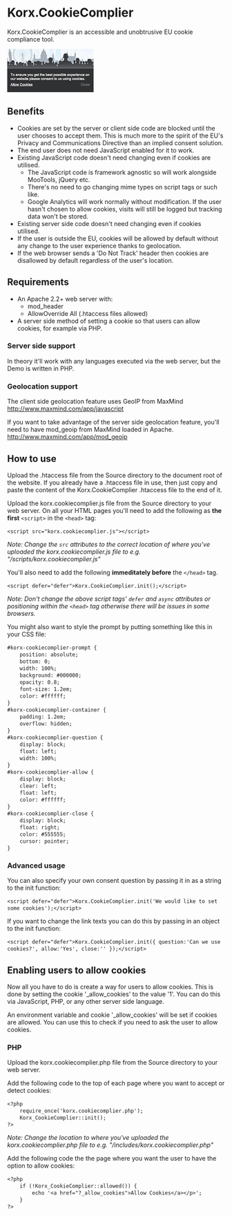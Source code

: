 # Korx.CookieComplier

Korx.CookieComplier is an accessible and unobtrusive EU cookie compliance tool.

![Screenshot](https://github.com/korx/Korx.CookieComplier/raw/master/Graphics/screenshot.jpg)

## Benefits


* Cookies are set by the server or client side code are blocked until the user chooses to accept them. This is much more to the spirit of the EU's Privacy and Communications Directive than an implied consent solution.
* The end user does not need JavaScript enabled for it to work.
* Existing JavaScript code doesn't need changing even if cookies are utilised.
    * The JavaScript code is framework agnostic so will work alongside MooTools, jQuery etc.
    * There's no need to go changing mime types on script tags or such like.
    * Google Analytics will work normally without modification. If the user hasn't chosen to allow cookies, visits will still be logged but tracking data won't be stored.
* Existing server side code doesn't need changing even if cookies utilised.
* If the user is outside the EU, cookies will be allowed by default without any change to the user experience thanks to geolocation.
* If the web browser sends a 'Do Not Track' header then cookies are disallowed by default regardless of the user's location.

## Requirements

* An Apache 2.2+ web server with:
    * mod_header
    * AllowOverride All (.htaccess files allowed)
* A server side method of setting a cookie so that users can allow cookies, for example via PHP.

### Server side support

In theory it'll work with any languages executed via the web server, but the Demo is written in PHP.

### Geolocation support

The client side geolocation feature uses GeoIP from MaxMind http://www.maxmind.com/app/javascript

If you want to take advantage of the server side geolocation feature, you'll need to have mod_geoip from MaxMind loaded in Apache. http://www.maxmind.com/app/mod_geoip

## How to use

Upload the .htaccess file from the Source directory to the document root of the website. If you already have a .htaccess file in use, then just copy and paste the content of the Korx.CookieComplier .htaccess file to the end of it.

Upload the korx.cookiecomplier.js file from the Source directory to your web server. On all your HTML pages you'll need to add the following as **the first** `<script>` in the `<head>` tag:

    <script src="korx.cookiecomplier.js"></script>

*Note: Change the `src` attributes to the correct location of where you've uploaded the korx.cookiecomplier.js file to e.g. "/scripts/korx.cookiecomplier.js"*

You'll also need to add the following **immeditately before** the `</head>` tag.

    <script defer="defer">Korx.CookieComplier.init();</script>

*Note: Don't change the above script tags' `defer` and `async` attributes or positioning within the `<head>` tag otherwise there will be issues in some browsers.*

You might also want to style the prompt by putting something like this in your CSS file:

    #korx-cookiecomplier-prompt {
        position: absolute;
        bottom: 0;
        width: 100%;
        background: #000000;
        opacity: 0.8;
        font-size: 1.2em;
        color: #ffffff;
    }
    #korx-cookiecomplier-container {
        padding: 1.2em;
        overflow: hidden;
    }
    #korx-cookiecomplier-question {
        display: block;
        float: left;
        width: 100%;
    }
    #korx-cookiecomplier-allow {
        display: block;
        clear: left;
        float: left;
        color: #ffffff;
    }
    #korx-cookiecomplier-close {
        display: block;
        float: right;
        color: #555555;
        cursor: pointer;
    }

### Advanced usage

You can also specify your own consent question by passing it in as a string to the init function:

    <script defer="defer">Korx.CookieComplier.init('We would like to set some cookies');</script>

If you want to change the link texts you can do this by passing in an object to the init function:

    <script defer="defer">Korx.CookieComplier.init({ question:'Can we use cookies?', allow:'Yes', close:'' });</script>


## Enabling users to allow cookies

Now all you have to do is create a way for users to allow cookies. This is done by setting the cookie '_allow_cookies' to the value '1'. You can do this via JavaScript, PHP, or any other server side language.

An environment variable and cookie '_allow_cookies' will be set if cookies are allowed. You can use this to check if you need to ask the user to allow cookies.

### PHP

Upload the korx.cookiecomplier.php file from the Source directory to your web server.

Add the following code to the top of each page where you want to accept or detect cookies:

    <?php
        require_once('korx.cookiecomplier.php');
        Korx_CookieComplier::init();
    ?>

*Note: Change the location to where you've uploaded the korx.cookiecomplier.php file to e.g. "/includes/korx.cookiecomplier.php"*

Add the following code the the page where you want the user to have the option to allow cookies:

    <?php
        if (!Korx_CookieComplier::allowed()) {
            echo '<a href="?_allow_cookies">Allow Cookies</a></p>';
        }
    ?>

